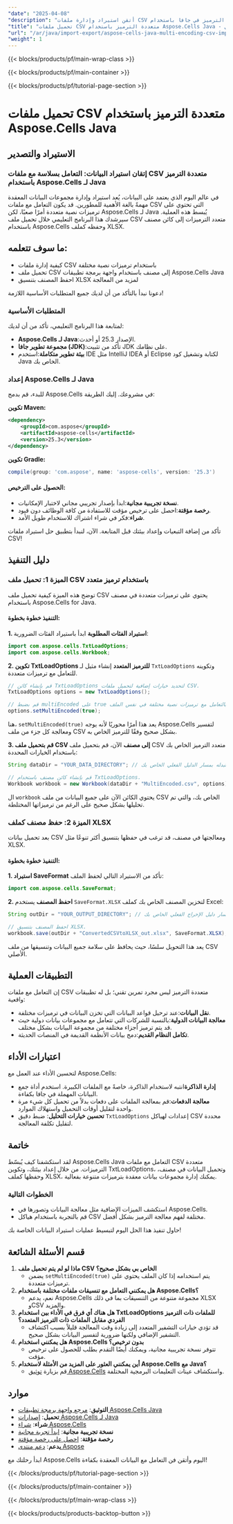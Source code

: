 ```yaml
---
"date": "2025-04-08"
"description": "أتقن استيراد وإدارة ملفات CSV متعددة الترميز في جافا باستخدام Aspose.Cells. تعلّم كيفية تحميل ومعالجة وتحويل مجموعات البيانات المعقدة بسلاسة."
"title": "تحميل ملفات CSV متعددة الترميز باستخدام Aspose.Cells Java - دليل شامل"
"url": "/ar/java/import-export/aspose-cells-java-multi-encoding-csv-import/"
"weight": 1
---
```


{{< blocks/products/pf/main-wrap-class >}}

{{< blocks/products/pf/main-container >}}

{{< blocks/products/pf/tutorial-page-section >}}


# تحميل ملفات CSV متعددة الترميز باستخدام Aspose.Cells Java
## الاستيراد والتصدير
### إتقان استيراد البيانات: التعامل بسلاسة مع ملفات CSV متعددة الترميز باستخدام Aspose.Cells لـ Java
في عالم اليوم الذي يعتمد على البيانات، يُعد استيراد وإدارة مجموعات البيانات المعقدة مهمةً بالغة الأهمية للمطورين. قد يكون التعامل مع ملفات CSV التي تحتوي على ترميزات نصية متعددة أمرًا صعبًا، لكن Aspose.Cells لـ Java يُبسط هذه العملية. سيرشدك هذا البرنامج التعليمي خلال تحميل ملف CSV متعدد الترميزات إلى كائن مصنف باستخدام Aspose.Cells وحفظه كملف XLSX.

## ما سوف تتعلمه:
- كيفية إدارة ملفات CSV باستخدام ترميزات نصية مختلفة
- تحميل ملف CSV إلى مصنف باستخدام واجهة برمجة تطبيقات Aspose.Cells Java
- احفظ المصنف بتنسيق XLSX لمزيد من المعالجة

دعونا نبدأ بالتأكد من أن لديك جميع المتطلبات الأساسية اللازمة!

### المتطلبات الأساسية
لمتابعة هذا البرنامج التعليمي، تأكد من أن لديك:
- **Aspose.Cells لـ Java**:الإصدار 25.3 أو أحدث.
- **مجموعة تطوير جافا (JDK)**:تأكد من تثبيت JDK على نظامك.
- **بيئة تطوير متكاملة**:استخدم IDE مثل IntelliJ IDEA أو Eclipse لكتابة وتشغيل كود Java الخاص بك.

### إعداد Aspose.Cells لـ Java
للبدء، قم بدمج Aspose.Cells في مشروعك. إليك الطريقة:

**تكوين Maven:**
```xml
<dependency>
    <groupId>com.aspose</groupId>
    <artifactId>aspose-cells</artifactId>
    <version>25.3</version>
</dependency>
```

**تكوين Gradle:**
```gradle
compile(group: 'com.aspose', name: 'aspose-cells', version: '25.3')
```

#### الحصول على الترخيص:
- **نسخة تجريبية مجانية**:ابدأ بإصدار تجريبي مجاني لاختبار الإمكانيات.
- **رخصة مؤقتة**:احصل على ترخيص مؤقت للاستفادة من كافة الوظائف دون قيود.
- **شراء**:فكر في شراء اشتراك للاستخدام طويل الأمد.

تأكد من إضافة التبعيات وإعداد بيئتك قبل المتابعة. الآن، لنبدأ بتطبيق حل استيراد ملفات CSV!

## دليل التنفيذ
### الميزة 1: تحميل ملف CSV باستخدام ترميز متعدد
توضح هذه الميزة كيفية تحميل ملف CSV يحتوي على ترميزات متعددة في مصنف باستخدام Aspose.Cells for Java.

#### التنفيذ خطوة بخطوة:
**1. استيراد الفئات المطلوبة**
ابدأ باستيراد الفئات الضرورية:
```java
import com.aspose.cells.TxtLoadOptions;
import com.aspose.cells.Workbook;
```

**2. تكوين TxtLoadOptions للترميز المتعدد**
إنشاء مثيل لـ `TxtLoadOptions` وتكوينه للتعامل مع ترميزات متعددة.
```java
// قم بإنشاء كائن TxtLoadOptions لتحديد خيارات إضافية لتحميل ملفات CSV.
TxtLoadOptions options = new TxtLoadOptions();

// قم بضبط multiEncoded على true للسماح للمحلل بالتعامل مع ترميزات نصية مختلفة في نفس الملف.
options.setMultiEncoded(true);
```
هنا، `setMultiEncoded(true)` يعد هذا أمرًا محوريًا لأنه يوجه Aspose.Cells لتفسير ومعالجة كل جزء من ملف CSV بشكل صحيح وفقًا للترميز الخاص به.

**3. قم بتحميل ملف CSV إلى مصنف**
الآن، قم بتحميل ملف CSV متعدد الترميز الخاص بك باستخدام الخيارات المحددة:
```java
String dataDir = "YOUR_DATA_DIRECTORY"; // استبدله بمسار الدليل الفعلي الخاص بك

// قم بإنشاء كائن مصنف باستخدام TxtLoadOptions.
Workbook workbook = new Workbook(dataDir + "MultiEncoded.csv", options);
```
ال `workbook` يحتوي الكائن الآن على جميع البيانات من ملف CSV الخاص بك، والتي تم تحليلها بشكل صحيح على الرغم من ترميزاتها المختلطة.

### الميزة 2: حفظ مصنف كملف XLSX
بعد تحميل بيانات CSV ومعالجتها في مصنف، قد ترغب في حفظها بتنسيق أكثر تنوعًا مثل XLSX.

#### التنفيذ خطوة بخطوة:
**1. استيراد SaveFormat**
تأكد من الاستيراد التالي لحفظ الملف:
```java
import com.aspose.cells.SaveFormat;
```

**2. احفظ المصنف**
يستخدم `SaveFormat.XLSX` لتخزين المصنف الخاص بك كملف Excel:
```java
String outDir = "YOUR_OUTPUT_DIRECTORY"; // استبدل بمسار دليل الإخراج الفعلي الخاص بك

// احفظ المصنف بتنسيق XLSX.
workbook.save(outDir + "ConvertedCSVtoXLSX_out.xlsx", SaveFormat.XLSX);
```
يعد هذا التحويل سلسًا، حيث يحافظ على سلامة جميع البيانات وتنسيقها من ملف CSV الأصلي.

## التطبيقات العملية
إن التعامل مع ملفات CSV متعددة الترميز ليس مجرد تمرين تقني؛ بل له تطبيقات واقعية:
- **نقل البيانات**:عند ترحيل قواعد البيانات التي تخزن البيانات في ترميزات مختلفة.
- **معالجة البيانات الدولية**:بالنسبة للشركات التي تتعامل مع مجموعات بيانات دولية حيث قد يتم ترميز أجزاء مختلفة من مجموعة البيانات بشكل مختلف.
- **تكامل النظام القديم**:دمج بيانات الأنظمة القديمة في المنصات الحديثة.

## اعتبارات الأداء
لتحسين الأداء عند العمل مع Aspose.Cells:
- **إدارة الذاكرة**انتبه لاستخدام الذاكرة، خاصةً مع الملفات الكبيرة. استخدم أداة جمع البيانات المهملة في جافا بكفاءة.
- **معالجة الدفعات**:قم بمعالجة الملفات على دفعات بدلاً من تحميل كل شيء مرة واحدة لتقليل أوقات التحميل واستهلاك الموارد.
- **تحسين خيارات التحليل**: ضبط دقيق `TxtLoadOptions` إعدادات لهياكل CSV محددة لتقليل تكلفة المعالجة.

## خاتمة
لقد استكشفنا كيف يُبسّط Aspose.Cells Java التعامل مع ملفات CSV متعددة الترميزات. من خلال إعداد بيئتك، وتكوين TxtLoadOptions، وتحميل البيانات في مصنف، وحفظها كملف XLSX، يمكنك إدارة مجموعات بيانات معقدة بترميزات متنوعة بفعالية.

### الخطوات التالية
- استكشف الميزات الإضافية مثل معالجة البيانات وتصورها في Aspose.Cells.
- قم بالتجربة باستخدام هياكل CSV مختلفة لفهم معالجة الترميز بشكل أفضل.

حاول تنفيذ هذا الحل اليوم لتبسيط عمليات استيراد البيانات الخاصة بك!

## قسم الأسئلة الشائعة
1. **ماذا لو لم يتم تحميل ملف CSV الخاص بي بشكل صحيح؟**
   - يضمن `setMultiEncoded(true)` يتم استخدامه إذا كان الملف يحتوي على ترميزات متعددة.
2. **هل يمكنني التعامل مع تنسيقات ملفات مختلفة باستخدام Aspose.Cells؟**
   - نعم، يدعم Aspose.Cells مجموعة متنوعة من التنسيقات بما في ذلك XLSX وCSV والمزيد.
3. **هل هناك أي فرق في الأداء بين استخدام TxtLoadOptions للملفات ذات الترميز الفردي مقابل الملفات ذات الترميز المتعدد؟**
   - قد تؤدي خيارات التشفير المتعدد إلى زيادة وقت المعالجة قليلاً بسبب اكتشاف التشفير الإضافي ولكنها ضرورية لتفسير البيانات بشكل صحيح.
4. **هل يمكنني استخدام Aspose.Cells بدون ترخيص؟**
   - تتوفر نسخة تجريبية مجانية، ويمكنك أيضًا التقدم بطلب للحصول على ترخيص مؤقت.
5. **أين يمكنني العثور على المزيد من الأمثلة لاستخدام Aspose.Cells مع Java؟**
   - قم بزيارة [توثيق Aspose.Cells](https://reference.aspose.com/cells/java/) واستكشاف عينات التعليمات البرمجية المختلفة.

## موارد
- **التوثيق**: [مرجع واجهة برمجة تطبيقات Aspose.Cells Java](https://reference.aspose.com/cells/java/)
- **تحميل**: [إصدارات Aspose.Cells لـ Java](https://releases.aspose.com/cells/java/)
- **شراء**: [شراء Aspose.Cells](https://purchase.aspose.com/buy)
- **نسخة تجريبية مجانية**: [ابدأ تجربة مجانية](https://releases.aspose.com/cells/java/)
- **رخصة مؤقتة**: [احصل على رخصة مؤقتة](https://purchase.aspose.com/temporary-license/)
- **يدعم**: [دعم منتدى Aspose](https://forum.aspose.com/c/cells/9)

ابدأ رحلتك مع Aspose.Cells اليوم وأتقن فن التعامل مع البيانات المعقدة بكفاءة!

{{< /blocks/products/pf/tutorial-page-section >}}

{{< /blocks/products/pf/main-container >}}

{{< /blocks/products/pf/main-wrap-class >}}

{{< blocks/products/products-backtop-button >}}